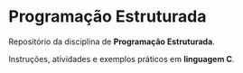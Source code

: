 # Programação Estruturada

Repositório da disciplina de **Programação Estruturada**.  

Instruções, atividades e exemplos práticos em **linguagem C**.